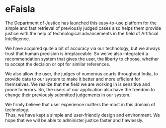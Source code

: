 # eFaisla
The Department of Justice has launched this easy-to-use platform for the simple and fast retrieval of previously judged cases also helps them provide justice with the help of technological advancements in the field of Artificial Intelligence.<br/>

We have acquired quite a bit of accuracy via our technology, but we always trust that human precision is irreplaceable. So we’ve also integrated a recommendation system that gives the user, the liberty to choose, whether to accept the decision or opt for similar references.<br/>

We also allow the user, the judges of numerous courts throughout India,  to provide data to our system to make it better and more efficient for themselves. We realize that the field we are working in is sensitive and prone to errors. So, the users of our application also have the freedom to change their previously submitted judgements in our system.<br/>

We firmly believe that user experience matters the most in this domain of technology.<br/>
Thus, we have kept a simple and user-friendly design and environment. We hope that we will be able to administer justice faster and flawlessly.<br/>
